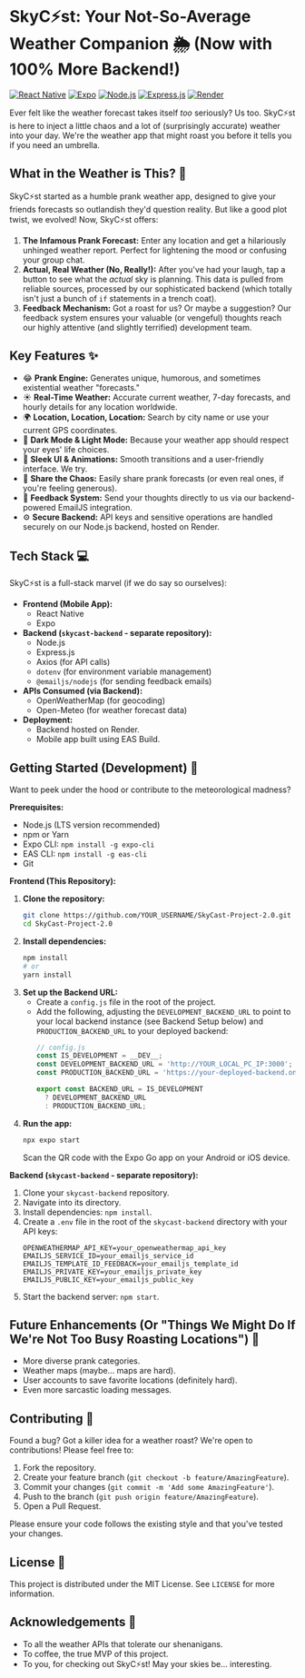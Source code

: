 # SkyC⚡st: Your Not-So-Average Weather Companion 🌦️ (Now with 100% More Backend!)

[![React Native](https://img.shields.io/badge/React%20Native-%2320232a.svg?style=for-the-badge&logo=react&logoColor=%2361DAFB)](https://reactnative.dev/)
[![Expo](https://img.shields.io/badge/Expo-%23000020.svg?style=for-the-badge&logo=expo&logoColor=%23fff)](https://expo.dev/)
[![Node.js](https://img.shields.io/badge/Node.js-43853D?style=for-the-badge&logo=node.js&logoColor=white)](https://nodejs.org/)
[![Express.js](https://img.shields.io/badge/Express.js-000000?style=for-the-badge&logo=express&logoColor=white)](https://expressjs.com/)
[![Render](https://img.shields.io/badge/Hosted%20on-Render-46E3B7?style=for-the-badge&logo=render&logoColor=white)](https://render.com/)

Ever felt like the weather forecast takes itself *too* seriously? Us too. SkyC⚡st is here to inject a little chaos and a lot of (surprisingly accurate) weather into your day. We're the weather app that might roast you before it tells you if you need an umbrella.

## What in the Weather is This? 🤔

SkyC⚡st started as a humble prank weather app, designed to give your friends forecasts so outlandish they'd question reality. But like a good plot twist, we evolved! Now, SkyC⚡st offers:

1.  **The Infamous Prank Forecast:** Enter any location and get a hilariously unhinged weather report. Perfect for lightening the mood or confusing your group chat.
2.  **Actual, Real Weather (No, Really!):** After you've had your laugh, tap a button to see what the *actual* sky is planning. This data is pulled from reliable sources, processed by our sophisticated backend (which totally isn't just a bunch of `if` statements in a trench coat).
3.  **Feedback Mechanism:** Got a roast for us? Or maybe a suggestion? Our feedback system ensures your valuable (or vengeful) thoughts reach our highly attentive (and slightly terrified) development team.

## Key Features ✨

*   😂 **Prank Engine:** Generates unique, humorous, and sometimes existential weather "forecasts."
*   ☀️ **Real-Time Weather:** Accurate current weather, 7-day forecasts, and hourly details for any location worldwide.
*   🌍 **Location, Location, Location:** Search by city name or use your current GPS coordinates.
*   🌚 **Dark Mode & Light Mode:** Because your weather app should respect your eyes' life choices.
*   💅 **Sleek UI & Animations:** Smooth transitions and a user-friendly interface. We try.
*   📢 **Share the Chaos:** Easily share prank forecasts (or even real ones, if you're feeling generous).
*   📝 **Feedback System:** Send your thoughts directly to us via our backend-powered EmailJS integration.
*   ⚙️ **Secure Backend:** API keys and sensitive operations are handled securely on our Node.js backend, hosted on Render.

## Tech Stack 💻

SkyC⚡st is a full-stack marvel (if we do say so ourselves):

*   **Frontend (Mobile App):**
    *   React Native
    *   Expo
*   **Backend (`skycast-backend` - separate repository):**
    *   Node.js
    *   Express.js
    *   Axios (for API calls)
    *   `dotenv` (for environment variable management)
    *   `@emailjs/nodejs` (for sending feedback emails)
*   **APIs Consumed (via Backend):**
    *   OpenWeatherMap (for geocoding)
    *   Open-Meteo (for weather forecast data)
*   **Deployment:**
    *   Backend hosted on Render.
    *   Mobile app built using EAS Build.

## Getting Started (Development) 🚀

Want to peek under the hood or contribute to the meteorological madness?

**Prerequisites:**

*   Node.js (LTS version recommended)
*   npm or Yarn
*   Expo CLI: `npm install -g expo-cli`
*   EAS CLI: `npm install -g eas-cli`
*   Git

**Frontend (This Repository):**

1.  **Clone the repository:**
    ```bash
    git clone https://github.com/YOUR_USERNAME/SkyCast-Project-2.0.git
    cd SkyCast-Project-2.0
    ```
2.  **Install dependencies:**
    ```bash
    npm install
    # or
    yarn install
    ```
3.  **Set up the Backend URL:**
    *   Create a `config.js` file in the root of the project.
    *   Add the following, adjusting the `DEVELOPMENT_BACKEND_URL` to point to your local backend instance (see Backend Setup below) and `PRODUCTION_BACKEND_URL` to your deployed backend:
        ```javascript
        // config.js
        const IS_DEVELOPMENT = __DEV__;
        const DEVELOPMENT_BACKEND_URL = 'http://YOUR_LOCAL_PC_IP:3000';
        const PRODUCTION_BACKEND_URL = 'https://your-deployed-backend.onrender.com';

        export const BACKEND_URL = IS_DEVELOPMENT
          ? DEVELOPMENT_BACKEND_URL
          : PRODUCTION_BACKEND_URL;
        ```
4.  **Run the app:**
    ```bash
    npx expo start
    ```
    Scan the QR code with the Expo Go app on your Android or iOS device.

**Backend (`skycast-backend` - separate repository):**

1.  Clone your `skycast-backend` repository.
2.  Navigate into its directory.
3.  Install dependencies: `npm install`.
4.  Create a `.env` file in the root of the `skycast-backend` directory with your API keys:
    ```env
    OPENWEATHERMAP_API_KEY=your_openweathermap_api_key
    EMAILJS_SERVICE_ID=your_emailjs_service_id
    EMAILJS_TEMPLATE_ID_FEEDBACK=your_emailjs_template_id
    EMAILJS_PRIVATE_KEY=your_emailjs_private_key
    EMAILJS_PUBLIC_KEY=your_emailjs_public_key
    ```
5.  Start the backend server: `npm start`.

## Future Enhancements (Or "Things We Might Do If We're Not Too Busy Roasting Locations") 🔮

*   More diverse prank categories.
*   Weather maps (maybe... maps are hard).
*   User accounts to save favorite locations (definitely hard).
*   Even more sarcastic loading messages.

## Contributing 🤝

Found a bug? Got a killer idea for a weather roast? We're open to contributions! Please feel free to:

1.  Fork the repository.
2.  Create your feature branch (`git checkout -b feature/AmazingFeature`).
3.  Commit your changes (`git commit -m 'Add some AmazingFeature'`).
4.  Push to the branch (`git push origin feature/AmazingFeature`).
5.  Open a Pull Request.

Please ensure your code follows the existing style and that you've tested your changes.

## License 📜

This project is distributed under the MIT License. See `LICENSE` for more information.

## Acknowledgements 🙏

*   To all the weather APIs that tolerate our shenanigans.
*   To coffee, the true MVP of this project.
*   To you, for checking out SkyC⚡st! May your skies be... interesting.

